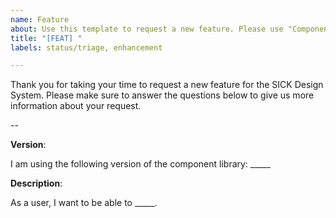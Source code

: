 ```yaml
---
name: Feature
about: Use this template to request a new feature. Please use "Component/Request feature" for requesting features in new components
title: "[FEAT] "
labels: status/triage, enhancement

---
```


Thank you for taking your time to request a new feature for the SICK Design System. Please make sure to answer the questions below to give us more information about your request.

--

**Version**:

I am using the following version of the component library: _____

**Description**:

As a user, I want to be able to _____.
